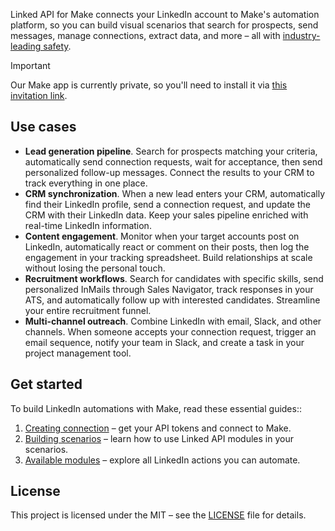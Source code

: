 Linked API for Make connects your LinkedIn account to Make's automation platform, so you can build visual scenarios that search for prospects, send messages, manage connections, extract data, and more – all with [industry-leading safety](https://linkedapi.io/safety/).

> [!IMPORTANT]
> Our Make app is currently private, so you'll need to install it via [this invitation link](https://www.make.com/en/hq/app-invitation/36b4987fef36b98761ccb61e7edea5e2?ref=linkedapi.io).

## Use cases
- **Lead generation pipeline**. Search for prospects matching your criteria, automatically send connection requests, wait for acceptance, then send personalized follow-up messages. Connect the results to your CRM to track everything in one place.
- **CRM synchronization**. When a new lead enters your CRM, automatically find their LinkedIn profile, send a connection request, and update the CRM with their LinkedIn data. Keep your sales pipeline enriched with real-time LinkedIn information.
- **Content engagement**. Monitor when your target accounts post on LinkedIn, automatically react or comment on their posts, then log the engagement in your tracking spreadsheet. Build relationships at scale without losing the personal touch.
- **Recruitment workflows**. Search for candidates with specific skills, send personalized InMails through Sales Navigator, track responses in your ATS, and automatically follow up with interested candidates. Streamline your entire recruitment funnel.
- **Multi-channel outreach**. Combine LinkedIn with email, Slack, and other channels. When someone accepts your connection request, trigger an email sequence, notify your team in Slack, and create a task in your project management tool.


## Get started
To build LinkedIn automations with Make, read these essential guides::

1. [Creating connection](https://linkedapi.io/integrations/make/creating-connection/) – get your API tokens and connect to Make.
2. [Building scenarios](https://linkedapi.io/integrations/make/building-scenarios/) – learn how to use Linked API modules in your scenarios.
3. [Available modules](https://linkedapi.io/integrations/make/available-modules/) – explore all LinkedIn actions you can automate.

## License
This project is licensed under the MIT – see the [LICENSE](https://github.com/Linked-API/linkedapi-mcp/blob/main/LICENSE) file for details.
